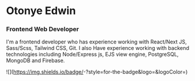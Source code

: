 # Otonye Edwin 
### Frontend Web Developer 
I'm a frontend developer who has experience working with React/Next JS, Sass/Scss, Tailwind CSS, Git. I also Have experience working with backend technologies including Node/Express js, EJS view engine, PostgreSQL, MongoDB and Firebase.

![<Badge Name>](https://img.shields.io/badge/<Badge Text>-<Background Color>?style=for-the-badge&logo=<Icon Name>&logoColor=<Logo Color>)

